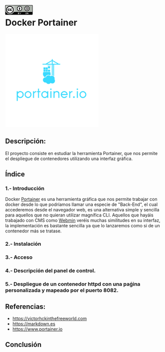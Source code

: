 <img src="./imagenes/MI-LICENCIA88x31.png" style="float: left; margin-right: 10px;" />

# Docker Portainer
![imagen](imagenes/portainer.png)
## Descripción:
El proyecto consiste en estudiar la herramienta Portainer, que nos permite el despliegue de contenedores utilizando una interfaz gráfica.
## Índice
### 1.- Introducción
Docker [Portainer](https://www.portainer.io) es una herramienta gráfica que nos permite trabajar con docker desde lo que podríamos llamar una especie de "Back-End", el cual accederemos desde el navegador web, es una alternativa simple y sencilla para aquellos que no quieran utilizar magnífica CLI. Aquellos que hayáis trabajado con CMS como [Webmin](https://www.webmin.com) veréis muchas similitudes en su interfaz, la implementación es bastante sencilla ya que lo lanzaremos como si de un contenedor más se tratase.
### 2.- Instalación
### 3.- Acceso 
### 4.- Descripción del panel de control.
### 5.- Despliegue de un contenedor httpd con una paǵina personalizada y mapeado por el puerto 8082.
## Referencias:
- <https://victorhckinthefreeworld.com>
- <https://markdown.es>
- <https://www.portainer.io>
## Conclusión